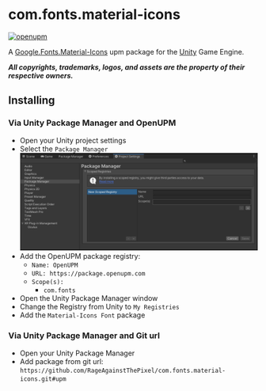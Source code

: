 # com.fonts.material-icons

[![openupm](https://img.shields.io/npm/v/com.fonts.material-icons?label=openupm&registry_uri=https://package.openupm.com)](https://openupm.com/packages/com.fonts.material-icons/)

A [Google.Fonts.Material-Icons](https://fonts.google.com/icons) upm package for the [Unity](https://unity.com/) Game Engine.

***All copyrights, trademarks, logos, and assets are the property of their respective owners.***

## Installing

### Via Unity Package Manager and OpenUPM

- Open your Unity project settings
- Select the `Package Manager`
![scoped-registries](Documentation~/images/package-manager-scopes.png)
- Add the OpenUPM package registry:
  - `Name: OpenUPM`
  - `URL: https://package.openupm.com`
  - `Scope(s):`
    - `com.fonts`
- Open the Unity Package Manager window
- Change the Registry from Unity to `My Registries`
- Add the `Material-Icons Font` package

### Via Unity Package Manager and Git url

- Open your Unity Package Manager
- Add package from git url: `https://github.com/RageAgainstThePixel/com.fonts.material-icons.git#upm`
